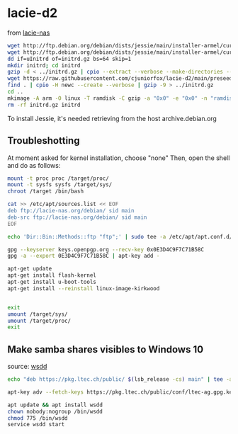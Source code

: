 # lacie-d2

from [lacie-nas](http://lacie-nas.org/doku.php?id=debian_install)

```sh
wget http://ftp.debian.org/debian/dists/jessie/main/installer-armel/current/images/kirkwood/network-console/lacie/uInitrd
wget http://ftp.debian.org/debian/dists/jessie/main/installer-armel/current/images/kirkwood/network-console/lacie/d2net/uImage
dd if=uInitrd of=initrd.gz bs=64 skip=1
mkdir initrd; cd initrd
gzip -d < ../initrd.gz | cpio --extract --verbose --make-directories --no-absolute-filenames
wget https://raw.githubusercontent.com/cjuniorfox/lacie-d2/main/preseed.cfg
find . | cpio -H newc --create --verbose | gzip -9 > ../initrd.gz
cd ..
mkimage -A arm -O linux -T ramdisk -C gzip -a "0x0" -e "0x0" -n "ramdisk with preseed.cfg" -d initrd.gz uInitrd
rm -rf initrd.gz initrd
```
To install Jessie, it's needed retrieving from the host archive.debian.org

## Troubleshotting
At moment asked for kernel installation, choose "none"
Then, open the shell and do as follows:
```sh
mount -t proc proc /target/proc/
mount -t sysfs sysfs /target/sys/
chroot /target /bin/bash

cat >> /etc/apt/sources.list << EOF
deb ftp://lacie-nas.org/debian/ sid main
deb-src ftp://lacie-nas.org/debian/ sid main
EOF

echo 'Dir::Bin::Methods::ftp "ftp";' | sudo tee -a /etc/apt/apt.conf.d/99local-ftp

gpg --keyserver keys.openpgp.org --recv-key 0x0E3D4C9F7C71B58C
gpg -a --export 0E3D4C9F7C71B58C | apt-key add -

apt-get update
apt-get install flash-kernel
apt-get install u-boot-tools
apt-get install --reinstall linux-image-kirkwood


exit
umount /target/sys/
umount /target/proc/
exit
```

## Make samba shares visibles to Windows 10
source: [wsdd](https://github.com/christgau/wsdd)

```sh
echo "deb https://pkg.ltec.ch/public/ $(lsb_release -cs) main" | tee -a /etc/apt/sources.list.d/wsdd.list

apt-key adv --fetch-keys https://pkg.ltec.ch/public/conf/ltec-ag.gpg.key

apt update && apt install wsdd
chown nobody:nogroup /bin/wsdd
chmod 775 /bin/wsdd
service wsdd start
```
